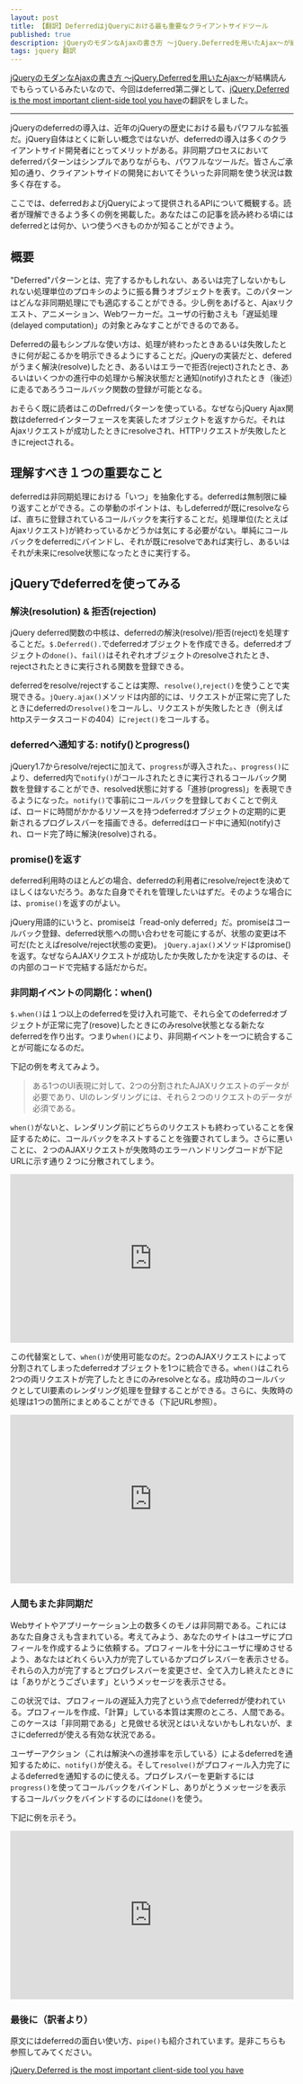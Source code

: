 ```yaml
---
layout: post
title: 【翻訳】DeferredはjQueryにおける最も重要なクライアントサイドツール
published: true
description: jQueryのモダンなAjaxの書き方 〜jQuery.Deferredを用いたAjax〜が結構読んでもらっているみたいなので、今回はdeferred第二弾として「jQuery.Deferred is the most important client-side tool you have」の翻訳をしました。
tags: jquery 翻訳
---
```


[jQueryのモダンなAjaxの書き方 〜jQuery.Deferredを用いたAjax〜](http://blog.toshimaru.net/jquery-ajaxdeferredajax/)が結構読んでもらっているみたいなので、今回はdeferred第二弾として、[jQuery.Deferred is the most important client-side tool you have](http://eng.wealthfront.com/2012/12/jquerydeferred-is-most-important-client.html)の翻訳をしました。

-----

jQueryのdeferredの導入は、近年のjQueryの歴史における最もパワフルな拡張だ。jQuery自体はとくに新しい概念ではないが、deferredの導入は多くのクライアントサイド開発者にとってメリットがある。非同期プロセスにおいてdeferredパターンはシンプルでありながらも、パワフルなツールだ。皆さんご承知の通り、クライアントサイドの開発においてそういった非同期を使う状況は数多く存在する。

ここでは、deferredおよびjQueryによって提供されるAPIについて概観する。読者が理解できるよう多くの例を掲載した。あなたはこの記事を読み終わる頃にはdeferredとは何か、いつ使うべきものかが知ることができよう。

概要
-------

"Deferred"パターンとは、完了するかもしれない、あるいは完了しないかもしれない処理単位のプロキシのように振る舞うオブジェクトを表す。このパターンはどんな非同期処理にでも適応することができる。少し例をあげると、Ajaxリクエスト、アニメーション、Webワーカーだ。ユーザの行動さえも「遅延処理(delayed computation)」の対象とみなすことができるのである。

Deferredの最もシンプルな使い方は、処理が終わったときあるいは失敗したときに何が起こるかを明示できるようにすることだ。jQueryの実装だと、deferedがうまく解決(resolve)したとき、あるいはエラーで拒否(reject)されたとき、あるいはいくつかの進行中の処理から解決状態だと通知(notify)されたとき（後述）に走るであろうコールバック関数の登録が可能となる。

おそらく既に読者はこのDefrredパターンを使っている。なぜならjQuery Ajax関数はdeferredインターフェースを実装したオブジェクトを返すからだ。それはAjaxリクエストが成功したときにresolveされ、HTTPリクエストが失敗したときにrejectされる。

理解すべき１つの重要なこと
-------
deferredは非同期処理における「いつ」を抽象化する。deferredは無制限に繰り返すことができる。この挙動のポイントは、もしdeferredが既にresolveならば、直ちに登録されているコールバックを実行することだ。処理単位(たとえばAjaxリクエスト)が終わっているかどうかは気にする必要がない。単純にコールバックをdeferredにバインドし、それが既にresolveであれば実行し、あるいはそれが未来にresolve状態になったときに実行する。

jQueryでdeferredを使ってみる
-------

### 解決(resolution) & 拒否(rejection)
jQuery deferred関数の中核は、deferredの解決(resolve)/拒否(reject)を処理することだ。`$.Deferred().`でdeferredオブジェクトを作成できる。deferredオブジェクトの`done()`、`fail()`はそれぞれオブジェクトのresolveされたとき、rejectされたときに実行される関数を登録できる。

deferredをresolve/rejectすることは実際、`resolve()`,`reject()`を使うことで実現できる。`jQuery.ajax()`メソッドは内部的には、リクエストが正常に完了したときにdeferredの`resolve()`をコールし、リクエストが失敗したとき（例えばhttpステータスコードの404）に`reject()`をコールする。

### deferredへ通知する: notify()とprogress()
jQuery1.7からresolve/rejectに加えて、`progress`が導入された。、`progress()`により、deferred内で`notify()`がコールされたときに実行されるコールバック関数を登録することができ、resolved状態に対する「進捗(progress)」を表現できるようになった。`notify()`で事前にコールバックを登録しておくことで例えば、ロードに時間がかかるリソースを持つdeferredオブジェクトの定期的に更新されるプログレスバーを描画できる。deferredはロード中に通知(notify)され、ロード完了時に解決(resolve)される。

### promise()を返す
deferred利用時のほとんどの場合、deferredの利用者にresolve/rejectを決めてほしくはないだろう。あなた自身でそれを管理したいはずだ。そのような場合には、`promise()`を返すのがよい。

jQuery用語的にいうと、promiseは「read-only deferred」だ。promiseはコールバック登録、deferred状態への問い合わせを可能にするが、状態の変更は不可だ(たとえばresolve/reject状態の変更)。 `jQuery.ajax()`メソッドはpromise()を返す。なぜならAJAXリクエストが成功したか失敗したかを決定するのは、その内部のコードで完結する話だからだ。

### 非同期イベントの同期化：when()

`$.when()`は１つ以上のdeferredを受け入れ可能で、それら全てのdeferredオブジェクトが正常に完了(resove)したときにのみresolve状態となる新たなdeferredを作り出す。つまり`when()`により、非同期イベントを一つに統合することが可能になるのだ。

下記の例を考えてみよう。

>ある1つのUI表現に対して、2つの分割されたAJAXリクエストのデータが必要であり、UIのレンダリングには、それら２つのリクエストのデータが必須である。

`when()`がないと、レンダリング前にどちらのリクエストも終わっていることを保証するために、コールバックをネストすることを強要されてしまう。さらに悪いことに、２つのAJAXリクエストが失敗時のエラーハンドリングコードが下記URLに示す通り２つに分散されてしまう。

<iframe width="100%" height="300" src="http://jsfiddle.net/mattbaker/2s4Mg/embedded/" allowfullscreen="allowfullscreen" frameborder="0"></iframe>

この代替案として、`when()`が使用可能なのだ。2つのAJAXリクエストによって分割されてしまったdeferredオブジェクトを1つに統合できる。`when()`はこれら2つの両リクエストが完了したときにのみresolveとなる。成功時のコールバックとしてUI要素のレンダリング処理を登録することができる。さらに、失敗時の処理は1つの箇所にまとめることができる（下記URL参照）。

<iframe width="100%" height="300" src="http://jsfiddle.net/mattbaker/wJ4bm/1/embedded/" allowfullscreen="allowfullscreen" frameborder="0"></iframe>

### 人間もまた非同期だ

Webサイトやアプリーケーション上の数多くのモノは非同期である。これにはあなた自身さえも含まれている。考えてみよう、あなたのサイトはユーザにプロフィールを作成するように依頼する。プロフィールを十分にユーザに埋めさせるよう、あなたはどれくらい入力が完了しているかプログレスバーを表示させる。それらの入力が完了するとプログレスバーを変更させ、全て入力し終えたときには「ありがとうございます」というメッセージを表示させる。

この状況では、プロフィールの遅延入力完了という点でdeferredが使われている。プロフィールを作成、「計算」している本質は実際のところ、人間である。このケースは「非同期である」と見做せる状況とはいえないかもしれないが、まさにdeferredが使える有効な状況である。

ユーザーアクション（これは解決への進捗率を示している）によるdeferredを通知するために、`notify()`が使える。そして`resolve()`がプロフィール入力完了によるdeferredを通知するのに使える。プログレスバーを更新するには`progress()`を使ってコールバックをバインドし、ありがとうメッセージを表示するコールバックをバインドするのには`done()`を使う。

下記に例を示そう。

<iframe width="100%" height="300" src="http://jsfiddle.net/TTUrQ/10/embedded/" allowfullscreen="allowfullscreen" frameborder="0"></iframe>

### 最後に（訳者より）

原文にはdeferredの面白い使い方、`pipe()`も紹介されています。是非こちらも参照してみてください。

[jQuery.Deferred is the most important client-side tool you have](http://eng.wealthfront.com/2012/12/jquerydeferred-is-most-important-client.html)
